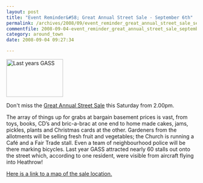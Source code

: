 ```yaml
---
layout: post
title: "Event Reminder&#58; Great Annual Street Sale - September 6th"
permalink: /archives/2008/09/event_reminder_great_annual_street_sale_september.html
commentfile: 2008-09-04-event_reminder_great_annual_street_sale_september
category: around_town
date: 2008-09-04 09:27:34

---
```


<a href="/assets/images/2008/GasDay200622.jpg"><img src="/assets/images/2008/GasDay200622-thumb.jpg" width="150" height="100" alt="Last years GASS" class="photo right"/></a>

Don't miss the [Great Annual Street Sale](https://stmargarets.london/archives/2008/08/great_annual_street_sale_september_6th_its_a_guara.html) this Saturday from 2.00pm.

The array of things up for grabs at bargain basement prices is vast, from toys, books, CD’s and bric-a-brac at one end to home made cakes, jams, pickles, plants and Christmas cards at the other. Gardeners from the allotments will be selling fresh fruit and vegetables; the Church is running a Café and a Fair Trade stall. Even a team of neighbourhood police will be there marking bicycles. Last year GASS attracted nearly 60 stalls out onto the street which, according to one resident, were visible from aircraft flying into Heathrow!

<a href="http://maps.google.co.uk/maps?ie=UTF8&amp;ll=51.460344%2C-0.323024&amp;spn=0.013075%2C0.027466&amp;z=15">Here is a link to a map of the sale location.</a>
